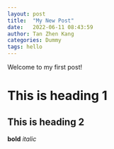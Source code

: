 ```yaml
---
layout: post
title:  "My New Post"
date:   2022-06-11 08:43:59
author: Tan Zhen Kang
categories: Dummy
tags: hello
---
```


Welcome to my first post!  

# This is heading 1

## This is heading 2

**bold** *italic*